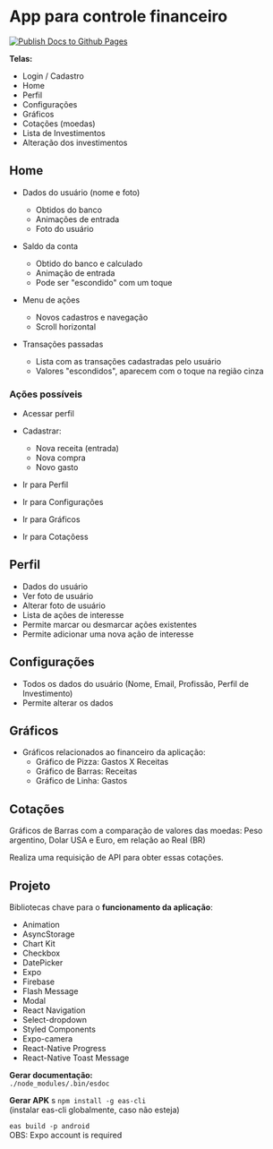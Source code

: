 # App para controle financeiro

[![Publish Docs to Github Pages](https://github.com/lauraFCa/finalproj-devmovel/actions/workflows/docs.yml/badge.svg)](https://github.com/lauraFCa/finalproj-devmovel/actions/workflows/docs.yml)

<!-- <a target="_blank" href="https://laurafca.github.io/finalproj-devmovel/">Documentação</a> -->


**Telas:**

- Login / Cadastro
- Home
- Perfil
- Configurações
- Gráficos
- Cotações (moedas)
- Lista de Investimentos
- Alteração dos investimentos

## Home

- Dados do usuário (nome e foto)  
  - Obtidos do banco
  - Animações de entrada
  - Foto do usuário

- Saldo da conta  
  - Obtido do banco e calculado
  - Animação de entrada
  - Pode ser "escondido" com um toque

- Menu de ações
  - Novos cadastros e navegação
  - Scroll horizontal

- Transações passadas
  - Lista com as transações cadastradas pelo usuário
  - Valores "escondidos", aparecem com o toque na região cinza

### Ações possíveis

- Acessar perfil 
- Cadastrar:
  - Nova receita (entrada)
  - Nova compra
  - Novo gasto

- Ir para Perfil
- Ir para Configurações
- Ir para Gráficos
- Ir para Cotaçõess

## Perfil 

- Dados do usuário
- Ver foto de usuário
- Alterar foto de usuário
- Lista de ações de interesse
- Permite marcar ou desmarcar ações existentes
- Permite adicionar uma nova ação de interesse

## Configurações

- Todos os dados do usuário (Nome, Email, Profissão, Perfil de Investimento)
- Permite alterar os dados

## Gráficos

- Gráficos relacionados ao financeiro da aplicação:
  - Gráfico de Pizza: Gastos X Receitas
  - Gráfico de Barras: Receitas
  - Gráfico de Linha: Gastos

## Cotações

Gráficos de Barras com a comparação de valores das moedas: Peso argentino, Dolar USA e Euro, em relação ao Real (BR)

Realiza uma requisição de API para obter essas cotações.

## Projeto

Bibliotecas chave para o **funcionamento da aplicação**:

- Animation
- AsyncStorage
- Chart Kit
- Checkbox
- DatePicker
- Expo
- Firebase
- Flash Message
- Modal
- React Navigation
- Select-dropdown
- Styled Components
- Expo-camera
- React-Native Progress
- React-Native Toast Message

**Gerar documentação:**  
``` ./node_modules/.bin/esdoc ```

**Gerar APK**
s
``` npm install -g eas-cli ```  
(instalar eas-cli globalmente, caso não esteja)

``` eas build -p android ```  
OBS: Expo account is required
